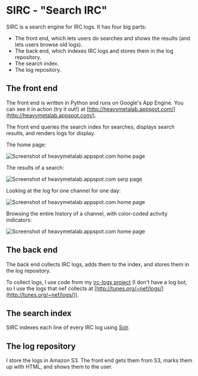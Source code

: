SIRC - "Search IRC"
===================

SIRC is a search engine for IRC logs.  It has four big parts:

* The front end, which lets users do searches and shows the results (and lets users browse old logs).
* The back end, which indexes IRC logs and stores them in the log repository.
* The search index.
* The log repository.

The front end
-------------

The front end is written in Python and runs on Google's App Engine.
You can see it in action (try it out!) at
[http://heavymetalab.appspot.com/](http://heavymetalab.appspot.com/).

The front end queries the search index for searches, displays search
results, and renders logs for display.

The home page:

![Screenshot of heavymetalab.appspot.com home page](https://github.com/wiseman/sirc/raw/master/screenshots/sirc-home.png "Home page")

The results of a search:

![Screenshot of heavymetalab.appspot.com serp page](https://github.com/wiseman/sirc/raw/master/screenshots/sirc-serp.png "SERP page")

Looking at the log for one channel for one day:

![Screenshot of heavymetalab.appspot.com home page](https://github.com/wiseman/sirc/raw/master/screenshots/sirc-log.png "Log page")

Browsing the entire history of a channel, with color-coded activity indicators:

![Screenshot of heavymetalab.appspot.com home page](https://github.com/wiseman/sirc/raw/master/screenshots/sirc-browse.png "Browsing page")

The back end
------------

The back end collects IRC logs, adds them to the index, and stores them in the log repository.

To collect logs, I use code from my [irc-logs
project](http://code.google.com/p/irc-logs/) (I don't have a log bot,
so I use the logs that nef collects at
[http://tunes.org/~nef/logs/](http://tunes.org/~nef/logs/)).

The search index
----------------

SIRC indexes each line of every IRC log using [Solr](http://lucene.apache.org/solr/).

The log repository
------------------

I store the logs in Amazon S3.  The front end gets them from S3, marks them up with HTML, and shows them to the user.
